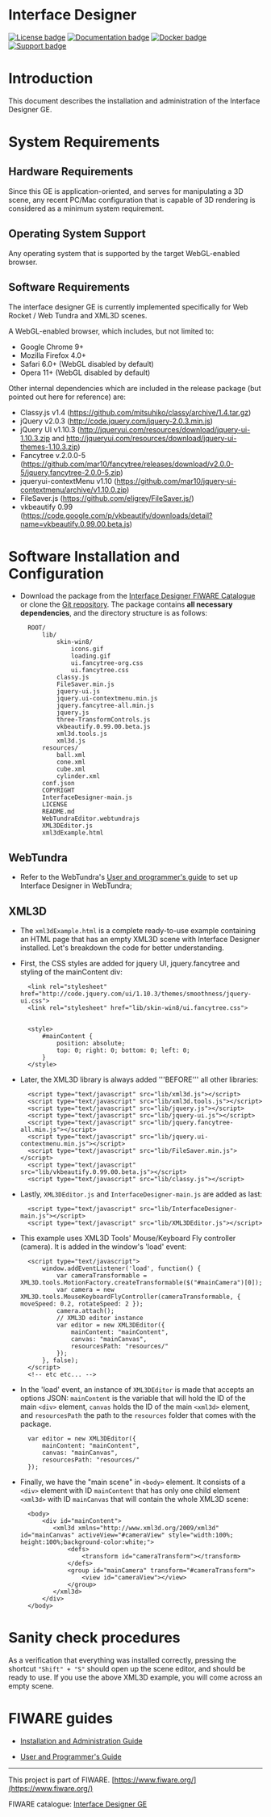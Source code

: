 Interface Designer
===================

[![License badge](https://img.shields.io/hexpm/l/plug.svg)](http://www.apache.org/licenses/LICENSE-2.0)
[![Documentation badge](https://readthedocs.org/projects/interface-designer/badge/?version=latest)](http://interface-designer.readthedocs.org/en/latest/?badge=latest)
[![Docker badge](https://img.shields.io/docker/pulls/adminotech/interfacedesigner.svg)](https://hub.docker.com/r/adminotech/interfacedesigner/)
[![Support badge]( https://img.shields.io/badge/support-sof-yellowgreen.svg)](mailto:support@meshmoon.com)

# Introduction 
This document describes the installation and administration of the Interface Designer GE.

# System Requirements
## Hardware Requirements
Since this GE is application-oriented, and serves for manipulating a 3D scene, any recent PC/Mac configuration that is capable of 3D rendering is considered as a minimum system requirement.
## Operating System Support
Any operating system that is supported by the target WebGL-enabled browser.
## Software Requirements
The interface designer GE is currently implemented specifically for Web Rocket / Web Tundra and XML3D scenes.

A WebGL-enabled browser, which includes, but not limited to:

* Google Chrome 9+
* Mozilla Firefox 4.0+
* Safari 6.0+ (WebGL disabled by default)
* Opera 11+ (WebGL disabled by default)


Other internal dependencies which are included in the release package (but pointed out here for reference) are:

* Classy.js v1.4 (https://github.com/mitsuhiko/classy/archive/1.4.tar.gz)
* jQuery v2.0.3 (http://code.jquery.com/jquery-2.0.3.min.js)
* jQuery UI v1.10.3 (http://jqueryui.com/resources/download/jquery-ui-1.10.3.zip and http://jqueryui.com/resources/download/jquery-ui-themes-1.10.3.zip)
* Fancytree v.2.0.0-5 (https://github.com/mar10/fancytree/releases/download/v2.0.0-5/jquery.fancytree-2.0.0-5.zip)
* jqueryui-contextMenu v1.10 (https://github.com/mar10/jquery-ui-contextmenu/archive/v1.10.0.zip)
* FileSaver.js (https://github.com/eligrey/FileSaver.js/)
* vkbeautify 0.99 (https://code.google.com/p/vkbeautify/downloads/detail?name=vkbeautify.0.99.00.beta.js)

# Software Installation and Configuration

* Download the package from the [Interface Designer FIWARE Catalogue](http://catalogue.fiware.org/enablers/interface-designer/downloads) or clone the [Git repository](https://github.com/Adminotech/fiware-interface-designer). The package contains **all necessary dependencies**, and the directory structure is as follows:

		ROOT/
    		lib/
    		    skin-win8/
    		        icons.gif
    		        loading.gif
    		        ui.fancytree-org.css
    		        ui.fancytree.css
    		    classy.js
    		    FileSaver.min.js
    		    jquery-ui.js
    		    jquery.ui-contextmenu.min.js
    		    jquery.fancytree-all.min.js
    		    jquery.js
    		    three-TransformControls.js
    		    vkbeautify.0.99.00.beta.js
    		    xml3d.tools.js
    		    xml3d.js
    		resources/
    		    ball.xml
    		    cone.xml
    		    cube.xml
    		    cylinder.xml
    		conf.json
 		   	COPYRIGHT
    		InterfaceDesigner-main.js
   			LICENSE
    		README.md
    		WebTundraEditor.webtundrajs
    		XML3DEditor.js
    		xml3dExample.html

## WebTundra
* Refer to the WebTundra's [User and programmer's guide](http://webtundra.readthedocs.org/en/latest/user_programmers/#preparing-own-scenes) to set up Interface Designer in WebTundra;

## XML3D
* The `xml3dExample.html` is a complete ready-to-use example containing an HTML page that has an empty XML3D scene with Interface Designer installed.
Let's breakdown the code for better understanding.
* First, the CSS styles are added for jquery UI, jquery.fancytree and styling of the mainContent div:

		<link rel="stylesheet" href="http://code.jquery.com/ui/1.10.3/themes/smoothness/jquery-ui.css">
    	<link rel="stylesheet" href="lib/skin-win8/ui.fancytree.css">


    	<style>
      		#mainContent {
        	    position: absolute;
        	    top: 0; right: 0; bottom: 0; left: 0;
        	}
    	</style>

* Later, the XML3D library is always added '''BEFORE''' all other libraries:

    	<script type="text/javascript" src="lib/xml3d.js"></script>
    	<script type="text/javascript" src="lib/xml3d.tools.js"></script>
    	<script type="text/javascript" src="lib/jquery.js"></script>
    	<script type="text/javascript" src="lib/jquery-ui.js"></script> 
    	<script type="text/javascript" src="lib/jquery.fancytree-all.min.js"></script>
    	<script type="text/javascript" src="lib/jquery.ui-contextmenu.min.js"></script>
    	<script type="text/javascript" src="lib/FileSaver.min.js"></script>
    	<script type="text/javascript" src="lib/vkbeautify.0.99.00.beta.js"></script>
    	<script type="text/javascript" src="lib/classy.js"></script>

* Lastly, `XML3DEditor.js` and `InterfaceDesigner-main.js` are added as last:

    	<script type="text/javascript" src="lib/InterfaceDesigner-main.js"></script>
    	<script type="text/javascript" src="lib/XML3DEditor.js"></script>

* This example uses XML3D Tools' Mouse/Keyboard Fly controller (camera). It is added in the window's 'load' event:

    	<script type="text/javascript">
        	window.addEventListener('load', function() {
        	    var cameraTransformable = XML3D.tools.MotionFactory.createTransformable($("#mainCamera")[0]);
        	    var camera = new XML3D.tools.MouseKeyboardFlyController(cameraTransformable, { moveSpeed: 0.2, rotateSpeed: 2 });
        	    camera.attach();
        	    // XML3D editor instance
        	    var editor = new XML3DEditor({
        	        mainContent: "mainContent", 
        	        canvas: "mainCanvas", 
        	        resourcesPath: "resources/"
        	    });
        	}, false);
    	</script>
    	<!-- etc etc... -->

* In the 'load' event, an instance of `XML3DEditor` is made that accepts an options JSON: `mainContent` is the variable that will hold the ID of the main `<div>` element, `canvas` holds the ID of the main `<xml3d>` element, and `resourcesPath` the path to the `resources` folder that comes with the package.

        var editor = new XML3DEditor({
            mainContent: "mainContent", 
            canvas: "mainCanvas", 
            resourcesPath: "resources/"
        });

* Finally, we have the "main scene" in `<body>` element. It consists of a `<div>` element with ID `mainContent` that has only one child element `<xml3d>` with ID `mainCanvas` that will contain the whole XML3D scene:

    	<body>
       		<div id="mainContent">
        	   <xml3d xmlns="http://www.xml3d.org/2009/xml3d" id="mainCanvas" activeView="#cameraView" style="width:100%; height:100%;background-color:white;">
        	       <defs>
        	           <transform id="cameraTransform"></transform>
        	       </defs>
        	       <group id="mainCamera" transform="#cameraTransform">
        	           <view id="cameraView"></view>
        	       </group>
        	   </xml3d>
       		</div>
    	</body>

# Sanity check procedures
As a verification that everything was installed correctly, pressing the shortcut `"Shift" + "S"` should open up the scene editor, and should be ready to use. If you use the above XML3D example, you will come across an empty scene. 

# FIWARE guides

* [Installation and Administration Guide](installation_administration.md)

* [User and Programmer's Guide](user_programmers.md)

---------------------------------------------------------------------------------------------------------
This project is part of FIWARE.
[https://www.fiware.org/](https://www.fiware.org/)

FIWARE catalogue: [Interface Designer GE](http://catalogue.fiware.org/enablers/interface-designer)